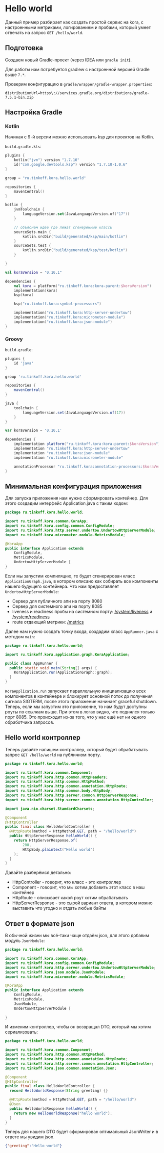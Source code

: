 # Hello world

Данный пример разбирает как создать простой сервис на kora, с настроенными метриками, логированием и пробами, который умеет отвечать на запрос `GET /hello/world`.

## Подготовка

Создаем новый Gradle-проект (через IDEA или `gradle init`).

Для работы нам потребуется gradlew с настроенной версией Gradle выше `7.*`.

Проверим конфигурацию в `gradle/wrapper/gradle-wrapper.properties`:

```properties
distributionUrl=https\://services.gradle.org/distributions/gradle-7.5.1-bin.zip
```

## Настройка Gradle

### Kotlin

Начиная с 9-й версии можно использовать ksp для проектов на Kotlin.

`build.gradle.kts`:

```kotlin
plugins {
    kotlin("jvm") version "1.7.10"
    id("com.google.devtools.ksp") version "1.7.10-1.0.6"
}

group = "ru.tinkoff.kora.hello.world"

repositories {
    mavenCentral()
}

kotlin {
    jvmToolchain {
        languageVersion.set(JavaLanguageVersion.of("17"))
    }

    // объяснем идее где лежат сгенеренные классы
    sourceSets.main {
        kotlin.srcDir("build/generated/ksp/main/kotlin")
    }
    sourceSets.test {
        kotlin.srcDir("build/generated/ksp/test/kotlin")
    }

}

val koraVersion = "0.10.1"

dependencies {
    val kora = platform("ru.tinkoff.kora:kora-parent:$koraVersion")
    implementation(kora)
    ksp(kora)

    ksp("ru.tinkoff.kora:symbol-processors")

    implementation("ru.tinkoff.kora:http-server-undertow")
    implementation("ru.tinkoff.kora:micrometer-module")
    implementation("ru.tinkoff.kora:json-module")
}
```


### Groovy

`build.gradle`:

```groovy
plugins {
    id 'java'
}

group 'ru.tinkoff.kora.hello.world'

repositories {
    mavenCentral()
}

java {
    toolchain {
        languageVersion.set(JavaLanguageVersion.of(17))
    }
}

var koraVersion = '0.10.1'

dependencies {
    implementation platform("ru.tinkoff.kora:kora-parent:$koraVersion")
    implementation "ru.tinkoff.kora:http-server-undertow"
    implementation "ru.tinkoff.kora:json-module"
    implementation "ru.tinkoff.kora:micrometer-module"

    annotationProcessor "ru.tinkoff.kora:annotation-processors:$koraVersion"
}
```


## Минимальная конфигурация приложения

Для запуска приложения нам нужно сформировать контейнер. Для этого создадим интерфейс Application.java с таким кодом:

```java
package ru.tinkoff.kora.hello.world;

import ru.tinkoff.kora.common.KoraApp;
import ru.tinkoff.kora.config.common.ConfigModule;
import ru.tinkoff.kora.http.server.undertow.UndertowHttpServerModule;
import ru.tinkoff.kora.micrometer.module.MetricsModule;

@KoraApp
public interface Application extends
    ConfigModule,
    MetricsModule,
    UndertowHttpServerModule {
}
```

Если мы запустим компиляцию, то будет сгенерирован класс `ApplicationGraph.java`, в котором описано как собирать все компоненты нашего будущего контейнера.
Что нам предоставляет `UndertowHttpServerModule`:

* Сервер для публичного апи на порту 8080
* Сервер для системного апи на порту 8085
* liveness и readiness пробы на системном порту: [/system/liveness](http://localhost:8085/system/liveness) и [/system/readiness](http://localhost:8085/system/readiness)
* route отдающий метрики: [/metrics](http://localhost:8085/metrics)

Далее нам нужно создать точку входа, создадим класс `AppRunner.java` с методом `main`:

```java
package ru.tinkoff.kora.hello.world;

import ru.tinkoff.kora.application.graph.KoraApplication;

public class AppRunner {
  public static void main(String[] args) {
    KoraApplication.run(ApplicationGraph::graph);
  }
}
```

`KoraApplication.run` запускает параллельную инициализацию всех компонентов в контейнере и блокирует основной поток до получения сигнала SIGTERM, после этого приложение начинает graceful shutdown.
Теперь, если мы запустим это приложение, то нам будут доступны роуты по ссылкам выше.
При этом в логах видно, что поднялся только порт 8085. Это происходит из-за того, что у нас ещё нет ни одного обработчика запросов.

## Hello world контроллер

Теперь давайте напишем контроллер, который будет обрабатывать запрос `GET /hello/world` на публичном порту.

```java
package ru.tinkoff.kora.hello.world;

import ru.tinkoff.kora.common.Component;
import ru.tinkoff.kora.http.common.HttpHeaders;
import ru.tinkoff.kora.http.common.HttpMethod;
import ru.tinkoff.kora.http.common.annotation.HttpRoute;
import ru.tinkoff.kora.http.common.body.HttpBody;
import ru.tinkoff.kora.http.server.common.HttpServerResponse;
import ru.tinkoff.kora.http.server.common.annotation.HttpController;

import java.nio.charset.StandardCharsets;

@Component
@HttpController
public final class HelloWorldController {
  @HttpRoute(method = HttpMethod.GET, path = "/hello/world")
  public HttpServerResponse helloWorld() {
    return HttpServerResponse.of(
        200,
        HttpBody.plaintext("Hello world")
    );
  }
}
```

Давайте разберёмся детально:

* HttpController - говорит, что класс - это контроллер
* Component - говорит, что мы хотим добавить этот класс в наш контейнер
* HttpRoute - описывает какой роут хотим обрабатывать
* HttpServerResponse - это сырой вариант ответа, в котором можно выставить что угодно и отдать любые байты

## Ответ в формате json

В обычной жизни мы всё-таки чаще отдаём json, для этого добавим модуль `JsonModule`:

```java
package ru.tinkoff.kora.hello.world;

import ru.tinkoff.kora.common.KoraApp;
import ru.tinkoff.kora.config.common.ConfigModule;
import ru.tinkoff.kora.http.server.undertow.UndertowHttpServerModule;
import ru.tinkoff.kora.json.module.JsonModule;
import ru.tinkoff.kora.micrometer.module.MetricsModule;

@KoraApp
public interface Application extends
    ConfigModule,
    MetricsModule,
    JsonModule,
    UndertowHttpServerModule {
  
}
```

И изменим контроллер, чтобы он возвращал DTO, который мы хотим сериализовать:

```java
package ru.tinkoff.kora.hello.world;

import ru.tinkoff.kora.common.Component;
import ru.tinkoff.kora.http.common.HttpMethod;
import ru.tinkoff.kora.http.common.annotation.HttpRoute;
import ru.tinkoff.kora.http.server.common.annotation.HttpController;
import ru.tinkoff.kora.json.common.annotation.Json;

@Component
@HttpController
public final class HelloWorldController {
  record HelloWorldResponse(String greeting) {}

  @HttpRoute(method = HttpMethod.GET, path = "/hello/world")
  @Json
  public HelloWorldResponse helloWorld() {
    return new HelloWorldResponse("hello world");
  }
}
```

Теперь для нашего DTO будет сформирован оптимальный JsonWriter и в ответе мы увидим json.

```json
{"greeting":"Hello world"}
```
